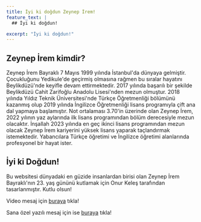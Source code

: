 ```yaml
---
title: İyi ki doğdun Zeynep İrem!
feature_text: |
  ## İyi ki doğdun!

excerpt: "İyi ki doğdun!"
---
```

## Zeynep İrem kimdir?
  Zeynep İrem Bayraklı 7 Mayıs 1999 yılında İstanbul'da dünyaya gelmiştir. Çocukluğunu Yedikule'de geçirmiş olmasına rağmen bu sıralar hayatını Beylikdüzü'nde keyifle devam ettirmektedir. 2017 yılında başarılı bir şekilde Beylikdüzü Cahit Zarifoğlu Anadolu Lisesi'nden mezun olmuştur. 2018 yılında Yıldız Teknik Üniversitesi'nde Türkçe Öğretmenliği bölümünü kazanmış olup 2019 yılında İngilizce Öğretmenliği lisans programıyla çift ana dal yapmaya başlamıştır. Not ortalaması 3.70'in üzerinde olan Zeynep İrem, 2022 yılının yaz aylarında ilk lisans programından bölüm derecesiyle mezun olacaktır. İnşallah 2023 yılında en geç ikinci lisans programından mezun olacak Zeynep İrem kariyerini yüksek lisans yaparak taçlandırmak istemektedir. Yabancılara Türkçe öğretimi ve İngilizce öğretimi alanlarında profesyonel bir hayat ister.
  
## İyi ki Doğdun!
Bu websitesi dünyadaki en güzide insanlardan birisi olan Zeynep İrem Bayraklı'nın 23. yaş gününü kutlamak için Onur Keleş tarafından tasarlanmıştır. Kutlu olsun!

Video mesaj için [buraya](https://www.youtube.com/shorts/l32l5iLNutw) tıkla!

Sana özel yazılı mesaj için ise [buraya](https://docs.google.com/document/d/1CsdFGo3547eXwUDDAdsnaka1R3OwrNic/edit?usp=sharing&ouid=113799018728442858408&rtpof=true&sd=true) tıkla!
